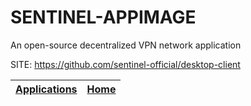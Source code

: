 # SENTINEL-APPIMAGE
 
 An open-source decentralized VPN network application
 
 SITE: https://github.com/sentinel-official/desktop-client

 | [Applications](https://portable-linux-apps.github.io/apps.html) | [Home](https://portable-linux-apps.github.io)
 | --- | --- |
